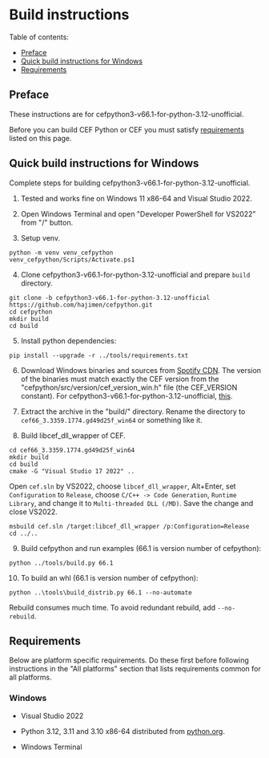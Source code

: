 # Build instructions

Table of contents:
* [Preface](#preface)
* [Quick build instructions for Windows](#quick-build-instructions-for-windows)
* [Requirements](#requirements)


## Preface

These instructions are for cefpython3-v66.1-for-python-3.12-unofficial.

Before you can build CEF Python or CEF you must satisfy
[requirements](#requirements) listed on this page.


## Quick build instructions for Windows

Complete steps for building cefpython3-v66.1-for-python-3.12-unofficial.

1) Tested and works fine on Windows 11 x86-64 and Visual Studio 2022.

2) Open Windows Terminal and open "Developer PowerShell for VS2022" from "\/" button.

3) Setup venv.

```
python -m venv venv_cefpython
venv_cefpython/Scripts/Activate.ps1
```

4) Clone cefpython3-v66.1-for-python-3.12-unofficial and prepare `build` directory.

```
git clone -b cefpython3-v66.1-for-python-3.12-unofficial https://github.com/hajimen/cefpython.git
cd cefpython
mkdir build
cd build
```

5) Install python dependencies:

```
pip install --upgrade -r ../tools/requirements.txt
```

6) Download Windows binaries and sources from
   [Spotify CDN](https://cef-builds.spotifycdn.com/index.html).
   The version of the binaries must match exactly the CEF version from
   the "cefpython/src/version/cef_version_win.h" file
   (the CEF_VERSION constant). For cefpython3-v66.1-for-python-3.12-unofficial,
   [this](https://cef-builds.spotifycdn.com/cef_binary_3.3359.1774.gd49d25f_windows64.tar.bz2).

7) Extract the archive in the "build/" directory. Rename the directory to
   `cef66_3.3359.1774.gd49d25f_win64` or something like it.

8) Build libcef_dll_wrapper of CEF.

```
cd cef66_3.3359.1774.gd49d25f_win64
mkdir build
cd build
cmake -G "Visual Studio 17 2022" ..
```

Open `cef.sln` by VS2022, choose `libcef_dll_wrapper`, Alt+Enter, set `Configuration` to `Release`,
choose `C/C++ -> Code Generation`, `Runtime Library`, and change it to `Multi-threaded DLL (/MD)`.
Save the change and close VS2022.

```
msbuild cef.sln /target:libcef_dll_wrapper /p:Configuration=Release
cd ../..
```

9) Build cefpython and run examples (66.1 is version number of cefpython):

```
python ../tools/build.py 66.1
```

10) To build an whl (66.1 is version number of cefpython):

```
python ..\tools\build_distrib.py 66.1 --no-automate
```

Rebuild consumes much time. To avoid redundant rebuild, add `--no-rebuild`.

## Requirements

Below are platform specific requirements. Do these first before
following instructions in the "All platforms" section that lists
requirements common for all platforms.

### Windows

* Visual Studio 2022

* Python 3.12, 3.11 and 3.10 x86-64 distributed from [python.org](https://www.python.org/downloads/).

* Windows Terminal
